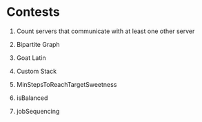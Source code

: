 # Contests

1. Count servers that communicate with at least one other server

2. Bipartite Graph

3. Goat Latin

4. Custom Stack

5. MinStepsToReachTargetSweetness

6. isBalanced

7. jobSequencing